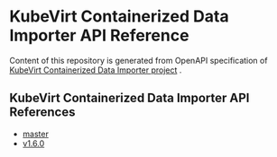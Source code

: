 # KubeVirt Containerized Data Importer API Reference

Content of this repository is generated from OpenAPI specification of
[KubeVirt Containerized Data Importer project](https://github.com/kubevirt/containerized-data-importer) .

## KubeVirt Containerized Data Importer API References

* [master](https://kubevirt.io/cdi-api-reference/master/index.html)
* [v1.6.0](https://kubevirt.io/cdi-api-reference/v1.6.0/index.html)
